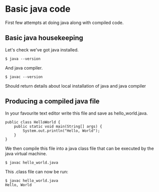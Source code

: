 # Basic java code

First few attempts at doing java along with compiled code.

## Basic java housekeeping

Let's check we've got java installed.

```{bash}
$ java --version 
```

And java compiler.
```{bash}
$ javac --version
```

Should return details about local installation of java and java compiler

## Producing a compiled java file

In your favourite text editor write this file and save as hello_world.java.

```{java}
public class HelloWorld {
    public static void main(String[] args) {
        System.out.println("Hello, World");
    }
}
```

We then compile this file into a java class file that can be executed by the java virtual machine.

```{bash}
$ javac hello_world.java
```

This .class file can now be run:

```{bash}
$ javac hello_world.java
Hello, World
```
